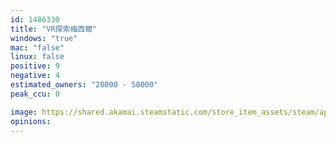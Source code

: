 ```yaml
---
id: 1486330
title: "VR探索梅西爾"
windows: "true"
mac: "false"
linux: false
positive: 9
negative: 4
estimated_owners: "20000 - 50000"
peak_ccu: 0

image: https://shared.akamai.steamstatic.com/store_item_assets/steam/apps/1486330/header.jpg?t=1613102140
opinions:
---
```

